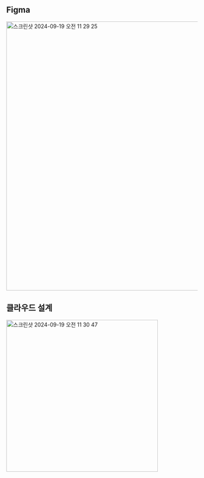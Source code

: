## Figma
<img width="707" alt="스크린샷 2024-09-19 오전 11 29 25" src="https://github.com/user-attachments/assets/b46151cf-6934-418f-b036-15f585b28bbe">

## 클라우드 설계
<img width="399" alt="스크린샷 2024-09-19 오전 11 30 47" src="https://github.com/user-attachments/assets/3f658bb7-3668-4729-a54d-e4a2d13ef3ba">
